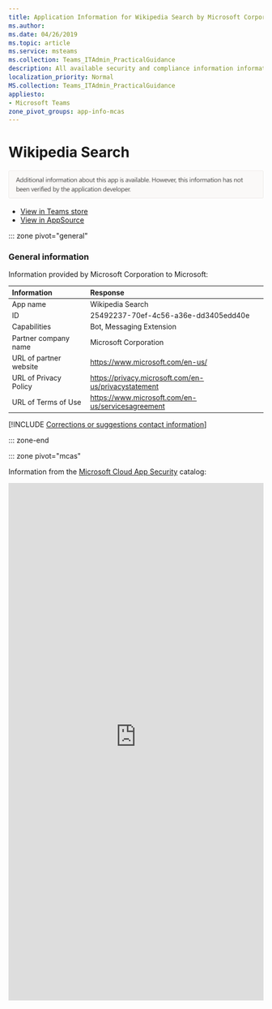 ```yaml
---
title: Application Information for Wikipedia Search by Microsoft Corporation
ms.author: 
ms.date: 04/26/2019
ms.topic: article
ms.service: msteams
ms.collection: Teams_ITAdmin_PracticalGuidance
description: All available security and compliance information information for Wikipedia Search, its data handling policies, its Microsoft Cloud App Security app catalog information, and security/compliance information in the CSA STAR registry.
localization_priority: Normal
MS.collection: Teams_ITAdmin_PracticalGuidance
appliesto:
- Microsoft Teams
zone_pivot_groups: app-info-mcas
---
```

# Wikipedia Search

<p></p><img alt="Non-attested image" src="./images/unattested.png" width="650"/>

* <a href="https://teams.microsoft.com/l/app/25492237-70ef-4c56-a36e-dd3405edd40e" target="_blank">View in Teams store</a>
* <a href="https://appsource.microsoft.com/en-us/product/office/WA104381597" target="_blank">View in AppSource</a>

::: zone pivot="general"

### General information

Information provided by Microsoft Corporation to Microsoft:

| **Information** | **Response** |
|:----------------|:-------------|
| App name | Wikipedia Search |
| ID | 25492237-70ef-4c56-a36e-dd3405edd40e |
| Capabilities | Bot, Messaging Extension |
| Partner company name | Microsoft Corporation |
| URL of partner website | <https://www.microsoft.com/en-us/> |
| URL of Privacy Policy | <https://privacy.microsoft.com/en-us/privacystatement> |
| URL of Terms of Use | <https://www.microsoft.com/en-us/servicesagreement> |

 [!INCLUDE [Corrections or suggestions contact information](./includes/corrections-or-suggestions.md)]

::: zone-end


::: zone pivot="mcas"

Information from the [Microsoft Cloud App Security](https://www.microsoft.com/en-us/enterprise-mobility-security/cloud-app-security) catalog:

<iframe height='1020' title='Microsoft Cloud App Security Information' src='https://3ca685143b5b46b4b0e5266dadf2e97c.codepen.website/#/dashboard/33476' frameborder='no'  style='width: 100%;'>

Open <a href="https://3ca685143b5b46b4b0e5266dadf2e97c.codepen.website/#/dashboard/33476" target="_blank">in a new tab</a>

[!INCLUDE [Corrections or suggestions contact information](./includes/corrections-or-suggestions.md)]

::: zone-end

